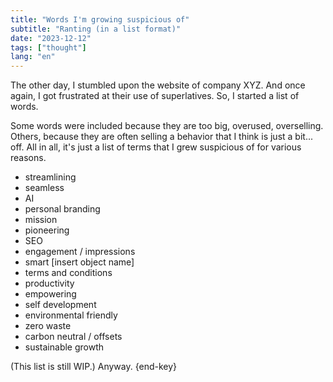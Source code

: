 ```yaml
---
title: "Words I'm growing suspicious of"
subtitle: "Ranting (in a list format)"
date: "2023-12-12"
tags: ["thought"]
lang: "en"
---
```


The other day, I stumbled upon the website of company XYZ. And once again, I got frustrated at their use of superlatives. So, I started a list of words.

Some words were included because they are too big, overused, overselling. Others, because they are often selling a behavior that I think is just a bit... off. All in all, it's just a list of terms that I grew suspicious of for various reasons.

- streamlining
- seamless
- AI
- personal branding
- mission
- pioneering
- SEO
- engagement / impressions
- smart \[insert object name\]
- terms and conditions
- productivity
- empowering
- self development
- environmental friendly
- zero waste
- carbon neutral / offsets
- sustainable growth

(This list is still WIP.) Anyway. {end-key}
